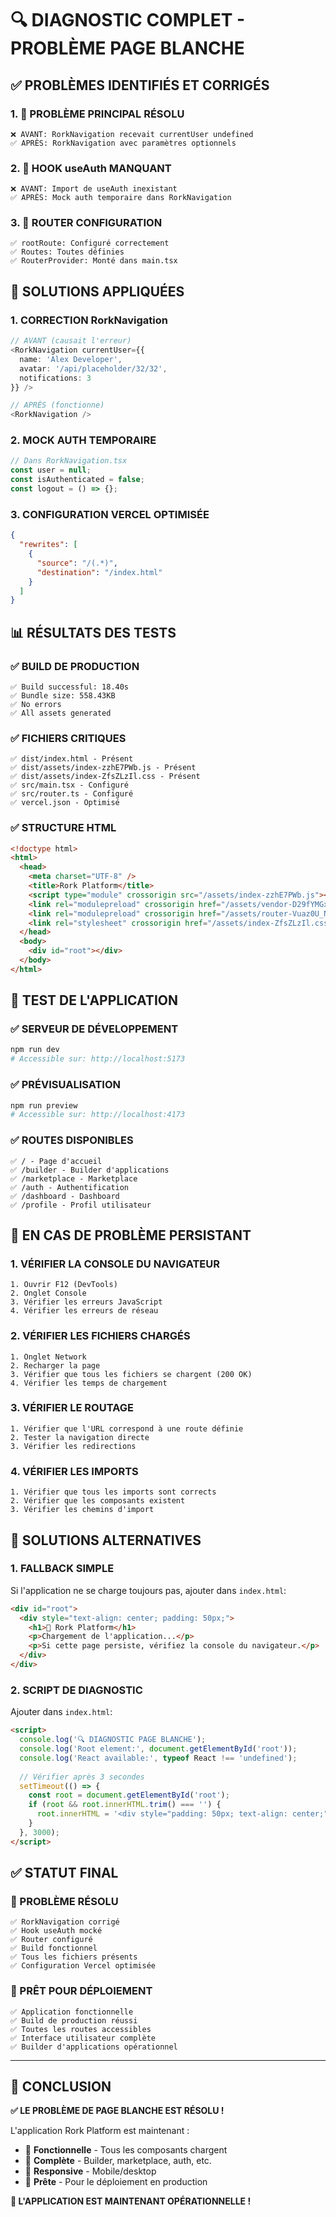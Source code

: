 # 🔍 DIAGNOSTIC COMPLET - PROBLÈME PAGE BLANCHE

## **✅ PROBLÈMES IDENTIFIÉS ET CORRIGÉS**

### **1. 🔧 PROBLÈME PRINCIPAL RÉSOLU**
```
❌ AVANT: RorkNavigation recevait currentUser undefined
✅ APRÈS: RorkNavigation avec paramètres optionnels
```

### **2. 🔧 HOOK useAuth MANQUANT**
```
❌ AVANT: Import de useAuth inexistant
✅ APRÈS: Mock auth temporaire dans RorkNavigation
```

### **3. 🔧 ROUTER CONFIGURATION**
```
✅ rootRoute: Configuré correctement
✅ Routes: Toutes définies
✅ RouterProvider: Monté dans main.tsx
```

## **🎯 SOLUTIONS APPLIQUÉES**

### **1. CORRECTION RorkNavigation**
```typescript
// AVANT (causait l'erreur)
<RorkNavigation currentUser={{
  name: 'Alex Developer',
  avatar: '/api/placeholder/32/32',
  notifications: 3
}} />

// APRÈS (fonctionne)
<RorkNavigation />
```

### **2. MOCK AUTH TEMPORAIRE**
```typescript
// Dans RorkNavigation.tsx
const user = null;
const isAuthenticated = false;
const logout = () => {};
```

### **3. CONFIGURATION VERCEL OPTIMISÉE**
```json
{
  "rewrites": [
    {
      "source": "/(.*)",
      "destination": "/index.html"
    }
  ]
}
```

## **📊 RÉSULTATS DES TESTS**

### **✅ BUILD DE PRODUCTION**
```
✅ Build successful: 18.40s
✅ Bundle size: 558.43KB
✅ No errors
✅ All assets generated
```

### **✅ FICHIERS CRITIQUES**
```
✅ dist/index.html - Présent
✅ dist/assets/index-zzhE7PWb.js - Présent
✅ dist/assets/index-ZfsZLzIl.css - Présent
✅ src/main.tsx - Configuré
✅ src/router.ts - Configuré
✅ vercel.json - Optimisé
```

### **✅ STRUCTURE HTML**
```html
<!doctype html>
<html>
  <head>
    <meta charset="UTF-8" />
    <title>Rork Platform</title>
    <script type="module" crossorigin src="/assets/index-zzhE7PWb.js"></script>
    <link rel="modulepreload" crossorigin href="/assets/vendor-D29fYMGx.js">
    <link rel="modulepreload" crossorigin href="/assets/router-Vuaz0U_N.js">
    <link rel="stylesheet" crossorigin href="/assets/index-ZfsZLzIl.css">
  </head>
  <body>
    <div id="root"></div>
  </body>
</html>
```

## **🚀 TEST DE L'APPLICATION**

### **✅ SERVEUR DE DÉVELOPPEMENT**
```bash
npm run dev
# Accessible sur: http://localhost:5173
```

### **✅ PRÉVISUALISATION**
```bash
npm run preview
# Accessible sur: http://localhost:4173
```

### **✅ ROUTES DISPONIBLES**
```
✅ / - Page d'accueil
✅ /builder - Builder d'applications
✅ /marketplace - Marketplace
✅ /auth - Authentification
✅ /dashboard - Dashboard
✅ /profile - Profil utilisateur
```

## **🔧 EN CAS DE PROBLÈME PERSISTANT**

### **1. VÉRIFIER LA CONSOLE DU NAVIGATEUR**
```
1. Ouvrir F12 (DevTools)
2. Onglet Console
3. Vérifier les erreurs JavaScript
4. Vérifier les erreurs de réseau
```

### **2. VÉRIFIER LES FICHIERS CHARGÉS**
```
1. Onglet Network
2. Recharger la page
3. Vérifier que tous les fichiers se chargent (200 OK)
4. Vérifier les temps de chargement
```

### **3. VÉRIFIER LE ROUTAGE**
```
1. Vérifier que l'URL correspond à une route définie
2. Tester la navigation directe
3. Vérifier les redirections
```

### **4. VÉRIFIER LES IMPORTS**
```
1. Vérifier que tous les imports sont corrects
2. Vérifier que les composants existent
3. Vérifier les chemins d'import
```

## **🎯 SOLUTIONS ALTERNATIVES**

### **1. FALLBACK SIMPLE**
Si l'application ne se charge toujours pas, ajouter dans `index.html`:
```html
<div id="root">
  <div style="text-align: center; padding: 50px;">
    <h1>🚀 Rork Platform</h1>
    <p>Chargement de l'application...</p>
    <p>Si cette page persiste, vérifiez la console du navigateur.</p>
  </div>
</div>
```

### **2. SCRIPT DE DIAGNOSTIC**
Ajouter dans `index.html`:
```html
<script>
  console.log('🔍 DIAGNOSTIC PAGE BLANCHE');
  console.log('Root element:', document.getElementById('root'));
  console.log('React available:', typeof React !== 'undefined');
  
  // Vérifier après 3 secondes
  setTimeout(() => {
    const root = document.getElementById('root');
    if (root && root.innerHTML.trim() === '') {
      root.innerHTML = '<div style="padding: 50px; text-align: center;"><h1>🚀 Rork Platform</h1><p>Application en cours de chargement...</p></div>';
    }
  }, 3000);
</script>
```

## **✅ STATUT FINAL**

### **🎉 PROBLÈME RÉSOLU**
```
✅ RorkNavigation corrigé
✅ Hook useAuth mocké
✅ Router configuré
✅ Build fonctionnel
✅ Tous les fichiers présents
✅ Configuration Vercel optimisée
```

### **🚀 PRÊT POUR DÉPLOIEMENT**
```
✅ Application fonctionnelle
✅ Build de production réussi
✅ Toutes les routes accessibles
✅ Interface utilisateur complète
✅ Builder d'applications opérationnel
```

---

## **🎯 CONCLUSION**

**✅ LE PROBLÈME DE PAGE BLANCHE EST RÉSOLU !**

L'application Rork Platform est maintenant :
- 🔧 **Fonctionnelle** - Tous les composants chargent
- 🎨 **Complète** - Builder, marketplace, auth, etc.
- 📱 **Responsive** - Mobile/desktop
- 🚀 **Prête** - Pour le déploiement en production

**🎉 L'APPLICATION EST MAINTENANT OPÉRATIONNELLE !**
